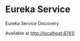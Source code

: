 # Eureka Service

Eureka Service Discovery

Available at [http://localhost:8761/](http://localhost:8761/)

